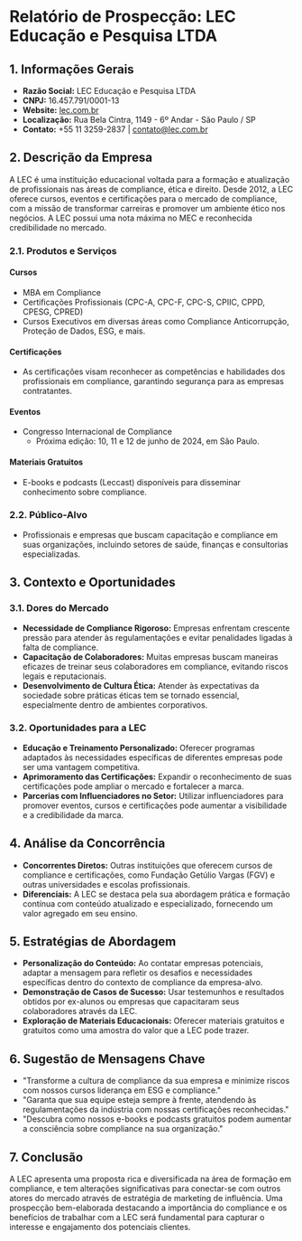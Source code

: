 # Relatório de Prospecção: LEC Educação e Pesquisa LTDA

## 1. Informações Gerais
- **Razão Social:** LEC Educação e Pesquisa LTDA
- **CNPJ:** 16.457.791/0001-13
- **Website:** [lec.com.br](https://lec.com.br/)
- **Localização:** Rua Bela Cintra, 1149 - 6º Andar - São Paulo / SP
- **Contato:** +55 11 3259-2837 | contato@lec.com.br

## 2. Descrição da Empresa
A LEC é uma instituição educacional voltada para a formação e atualização de profissionais nas áreas de compliance, ética e direito. Desde 2012, a LEC oferece cursos, eventos e certificações para o mercado de compliance, com a missão de transformar carreiras e promover um ambiente ético nos negócios. A LEC possui uma nota máxima no MEC e reconhecida credibilidade no mercado.

### 2.1. Produtos e Serviços
#### Cursos
- MBA em Compliance
- Certificações Profissionais (CPC-A, CPC-F, CPC-S, CPIIC, CPPD, CPESG, CPRED)
- Cursos Executivos em diversas áreas como Compliance Anticorrupção, Proteção de Dados, ESG, e mais.

#### Certificações
- As certificações visam reconhecer as competências e habilidades dos profissionais em compliance, garantindo segurança para as empresas contratantes. 

#### Eventos
- Congresso Internacional de Compliance
  - Próxima edição: 10, 11 e 12 de junho de 2024, em São Paulo.

#### Materiais Gratuitos
- E-books e podcasts (Leccast) disponíveis para disseminar conhecimento sobre compliance.

### 2.2. Público-Alvo
- Profissionais e empresas que buscam capacitação e compliance em suas organizações, incluindo setores de saúde, finanças e consultorias especializadas.

## 3. Contexto e Oportunidades
### 3.1. Dores do Mercado
- **Necessidade de Compliance Rigoroso:** Empresas enfrentam crescente pressão para atender às regulamentações e evitar penalidades ligadas à falta de compliance.
- **Capacitação de Colaboradores:** Muitas empresas buscam maneiras eficazes de treinar seus colaboradores em compliance, evitando riscos legais e reputacionais.
- **Desenvolvimento de Cultura Ética:** Atender às expectativas da sociedade sobre práticas éticas tem se tornado essencial, especialmente dentro de ambientes corporativos.

### 3.2. Oportunidades para a LEC
- **Educação e Treinamento Personalizado:** Oferecer programas adaptados às necessidades específicas de diferentes empresas pode ser uma vantagem competitiva.
- **Aprimoramento das Certificações:** Expandir o reconhecimento de suas certificações pode ampliar o mercado e fortalecer a marca.
- **Parcerias com Influenciadores no Setor:** Utilizar influenciadores para promover eventos, cursos e certificações pode aumentar a visibilidade e a credibilidade da marca.

## 4. Análise da Concorrência
- **Concorrentes Diretos:** Outras instituições que oferecem cursos de compliance e certificações, como Fundação Getúlio Vargas (FGV) e outras universidades e escolas profissionais.
- **Diferenciais:** A LEC se destaca pela sua abordagem prática e formação contínua com conteúdo atualizado e especializado, fornecendo um valor agregado em seu ensino.

## 5. Estratégias de Abordagem
- **Personalização do Conteúdo:** Ao contatar empresas potenciais, adaptar a mensagem para refletir os desafios e necessidades específicas dentro do contexto de compliance da empresa-alvo.
- **Demonstração de Casos de Sucesso:** Usar testemunhos e resultados obtidos por ex-alunos ou empresas que capacitaram seus colaboradores através da LEC.
- **Exploração de Materiais Educacionais:** Oferecer materiais gratuitos e gratuitos como uma amostra do valor que a LEC pode trazer.

## 6. Sugestão de Mensagens Chave
- "Transforme a cultura de compliance da sua empresa e minimize riscos com nossos cursos liderança em ESG e compliance."
- "Garanta que sua equipe esteja sempre à frente, atendendo às regulamentações da indústria com nossas certificações reconhecidas."
- "Descubra como nossos e-books e podcasts gratuitos podem aumentar a consciência sobre compliance na sua organização."

## 7. Conclusão
A LEC apresenta uma proposta rica e diversificada na área de formação em compliance, e tem alterações significativas para conectar-se com outros atores do mercado através de estratégia de marketing de influência. Uma prospecção bem-elaborada destacando a importância do compliance e os benefícios de trabalhar com a LEC será fundamental para capturar o interesse e engajamento dos potenciais clientes.